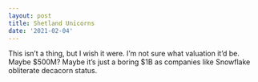 ```yaml
---
layout: post
title: Shetland Unicorns
date: '2021-02-04'
---
```


This isn’t a thing, but I wish it were. I’m not sure what valuation it’d be. Maybe $500M? Maybe it’s just a boring $1B as companies like Snowflake obliterate decacorn status.
